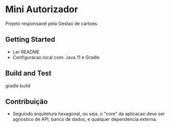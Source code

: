 # Mini Autorizador

Projeto responsavel pela Gestao de cartoes.

## Getting Started

- Ler README
- Configuracao local com: Java 11 e Gradle

## Build and Test

gradle build

## Contribuição

- Seguindo arquitetura hexagonal, ou seja, o "core" da aplicacao deve ser agnostico de API, banco de dados, e qualquer
  dependencia externa.
